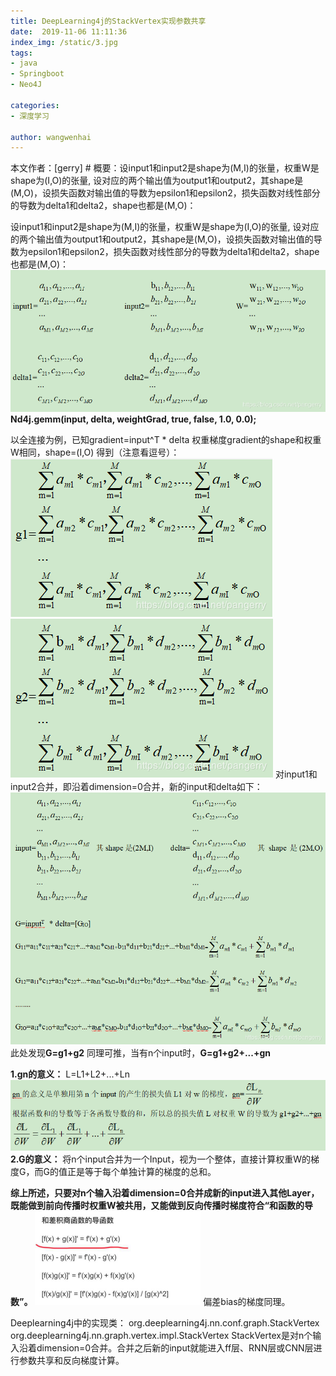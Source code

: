 ```yaml
---
title: DeepLearning4j的StackVertex实现参数共享
date:  2019-11-06 11:11:36
index_img: /static/3.jpg
tags: 
- java
- Springboot
- Neo4J

categories: 
- 深度学习

author: wangwenhai
---
```

本文作者：[gerry] # 概要：设input1和input2是shape为(M,I)的张量，权重W是shape为(I,O)的张量,
设对应的两个输出值为output1和output2，其shape是(M,O)，设损失函数对输出值的导数为epsilon1和epsilon2，损失函数对线性部分的导数为delta1和delta2，shape也都是(M,O)：
<!-- more -->

﻿设input1和input2是shape为(M,I)的张量，权重W是shape为(I,O)的张量,
设对应的两个输出值为output1和output2，其shape是(M,O)，设损失函数对输出值的导数为epsilon1和epsilon2，损失函数对线性部分的导数为delta1和delta2，shape也都是(M,O)：
![在这里插入图片描述](../../../uploads/20190604223626632.png)
**Nd4j.gemm(input, delta, weightGrad, true, false, 1.0, 0.0);**

以全连接为例，已知gradient=input^T  * delta
权重梯度gradient的shape和权重W相同，shape=(I,O)
得到（注意看逗号）：
![在这里插入图片描述](../../../uploads/20190604224411123.png)
![在这里插入图片描述](../../../uploads/20190604224429480.png)
对input1和input2合并，即沿着dimension=0合并，新的input和delta如下：
![在这里插入图片描述](../../../uploads/20190604223912602.png)
此处发现**G=g1+g2**
同理可推，当有n个input时，**G=g1+g2+...+gn**

**1.gn的意义：**
L=L1+L2+...+Ln
![在这里插入图片描述](../../../uploads/20190604224812450.jpg)
**2.G的意义：**
将n个input合并为一个Input，视为一个整体，直接计算权重W的梯度G，而G的值正是等于每个单独计算的梯度的总和。

**综上所述，只要对n个输入沿着dimension=0合并成新的input进入其他Layer，既能做到前向传播时权重W被共用，又能做到反向传播时梯度符合“和函数的导数”。**
![在这里插入图片描述](../../../uploads/20190604224033299.jpg)
偏差bias的梯度同理。

Deeplearning4j中的实现类：
org.deeplearning4j.nn.conf.graph.StackVertex
org.deeplearning4j.nn.graph.vertex.impl.StackVertex
StackVertex是对n个输入沿着dimension=0合并。合并之后新的input就能进入ff层、RNN层或CNN层进行参数共享和反向梯度计算。